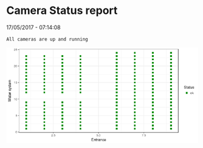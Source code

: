Camera Status report
================
17/05/2017 - 07:14:08

    All cameras are up and running

![](camreport_files/figure-markdown_github/unnamed-chunk-2-1.png)
